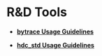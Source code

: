 # R&D Tools<a name="EN-US_TOPIC_0000001157319389"></a>

-   **[bytrace Usage Guidelines](bytrace-usage-guidelines.md)**  

-   **[hdc\_std Usage Guidelines](hdc_std-usage-guidelines.md)**  


